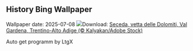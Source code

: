 ## History Bing Wallpaper
Wallpaper date: 2025-07-08
![](https://www.bing.com/th?id=OHR.SecedaPeak_IT-IT2850226603_UHD.jpg&w=1000)Download: [Seceda, vetta delle Dolomiti, Val Gardena, Trentino-Alto Adige (© Kalyakan/Adobe Stock)](https://www.bing.com/th?id=OHR.SecedaPeak_IT-IT2850226603_UHD.jpg)

Auto get programm by LtgX

